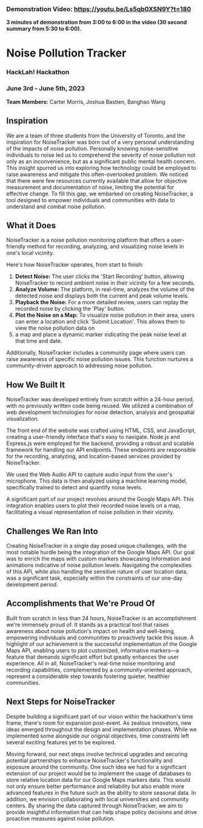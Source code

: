 ### Demonstration Video: https://youtu.be/Ls5qb0XSN9Y?t=180
**3 minutes of demonstration from 3:00 to 6:00 in the video (30 second summary from 5:30 to 6:00).**
#
# Noise Pollution Tracker

### HackLah! Hackathon

### June 3rd - June 5th, 2023

**Team Members:** Carter Morris, Joshua Bastien, Banghao Wang

## Inspiration
We are a team of three students from the University of Toronto, and the inspiration for NoiseTracker was born out of a very personal understanding of the impacts of noise pollution. 
Personally knowing noise-sensitive individuals to noise led us to comprehend the severity of noise pollution not only as an inconvenience, but as a significant
public mental health concern. This insight spurred us into exploring how technology could be employed to raise awareness and mitigate this often-overlooked problem. We noticed that there
were few resources currently available that allow for objective measurement and documentation of noise, limiting the potential for effective change. To fill this gap, we embarked on creating
NoiseTracker, a tool designed to empower individuals and communities with data to understand and combat noise pollution.

## What it Does
NoiseTracker is a noise pollution monitoring platform that offers a user-friendly method for recording, analyzing, and visualizing noise levels in one's local vicinity.

Here's how NoiseTracker operates, from start to finish:

1. **Detect Noise:** The user clicks the 'Start Recording' button, allowing NoiseTracker to record ambient noise in their vicinity for a few seconds.
2. **Analyze Volume:** The platform, in real-time, analyzes the volume of the detected noise and displays both the current and peak volume levels.
3. **Playback the Noise:** For a more detailed review, users can replay the recorded noise by clicking the 'Play' button.
4. **Plot the Noise on a Map:** To visualize noise pollution in their area, users can enter a location and click 'Submit Location'. This allows them to view the noise pollution data on
5.  a map and place a dynamic marker indicating the peak noise level at that time and date.

Additionally, NoiseTracker includes a community page where users can raise awareness of specific noise pollution issues. This function nurtures a community-driven approach to addressing noise pollution.

## How We Built It
NoiseTracker was developed entirely from scratch within a 24-hour period, with no previously written code being reused. We utilized a combination of web development technologies for noise
detection, analysis and geospatial visualization.

The front end of the website was crafted using HTML, CSS, and JavaScript, creating a user-friendly interface that's easy to navigate. Node.js and Express.js were employed for the backend,
providing a robust and scalable framework for handling our API endpoints. These endpoints are responsible for the recording, analyzing, and location-based services provided by NoiseTracker.

We used the Web Audio API to capture audio input from the user's microphone. This data is then analyzed using a machine learning model, specifically trained to detect and quantify noise levels.

A significant part of our project revolves around the Google Maps API. This integration enables users to plot their recorded noise levels on a map, facilitating a visual representation of noise pollution in their vicinity.

## Challenges We Ran Into
Creating NoiseTracker in a single day posed unique challenges, with the most notable hurdle being the integration of the Google Maps API. Our goal was to enrich the maps with custom markers showcasing
information and animations indicative of noise pollution levels. Navigating the complexities of this API, while also handling the sensitive nature of user location data, was a significant task, especially
within the constraints of our one-day development period.

## Accomplishments that We're Proud Of
Built from scratch in less than 24 hours, NoiseTracker is an accomplishment we're immensely proud of. It stands as a practical tool that raises awareness about noise pollution's impact on health and well-being,
empowering individuals and communities to proactively tackle this issue. A highlight of our achievement is the successful implementation of the Google Maps API, enabling users to plot customized, informative
markers—a feature that demands significant effort but greatly enhances the user experience. All in all, NoiseTracker's real-time noise monitoring and recording capabilities, complemented by a community-oriented approach,
represent a considerable step towards fostering quieter, healthier communities.

## Next Steps for NoiseTracker
Despite building a significant part of our vision within the hackathon's time frame, there's room for expansion post-event. As zealous innovators, new ideas emerged throughout the design and implementation
phases. While we implemented some alongside our original objectives, time constraints left several exciting features yet to be explored.

Moving forward, our next steps involve technical upgrades and securing potential partnerships to enhance NoiseTracker's functionality and exposure around the community. One such idea we had for a significant
extension of our project would be to implement the usage of databases to store relative location data for our Google Maps markers data. This would not only ensure better performance and reliability but also
enable more advanced features in the future such as the ability to store seasonal data. In addition, we envision collaborating with local universities and community centers. By sharing the data captured through
NoiseTracker, we aim to provide insightful information that can help shape policy decisions and drive proactive measures against noise pollution.
